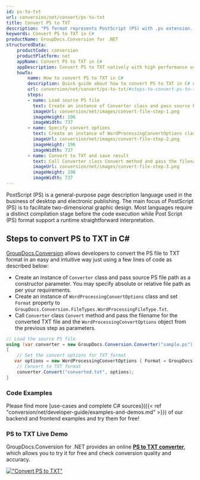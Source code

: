 ```yaml
---
id: ps-to-txt
url: conversion/net/convert/ps-to-txt
title: Convert PS to TXT
description: "PS format represents PostScript (PS) with .ps extension. Learn how to convert PS to TXT file programmatically in C# language using GroupDocs.Conversion for .NET library."
keywords: Convert PS to TXT in C#
productName: GroupDocs.Conversion for .NET
structuredData:
    productCode: conversion
    productPlatform: net
    appName: Convert PS to TXT in C#
    appDescription: Convert PS to TXT natively with high performance using C# language and server side GroupDocs.Conversion for .NET APIs, without the use of any software like Microsoft or Open Office.
    howTo:
        name: How to convert PS to TXT in C# 
        description: Quick guide about how to convert PS to TXT in C# with high performance and accuracy.
        url: conversion/net/convert/ps-to-txt/#steps-to-convert-ps-to-txt-in-c
        steps:
        - name: Load source PS file 
          text: Create an instance of Converter class and pass source PS file path as a constructor parameter. You may specify absolute or relative file path as per your requirements. 
          imageUrl: conversion/net/images/convert-file-step-1.png
          imageHeight: 196
          imageWidth: 737
        - name: Specify convert options 
          text: Create an instance of WordProcessingConvertOptions class.
          imageUrl: conversion/net/images/convert-file-step-2.png
          imageHeight: 196
          imageWidth: 737
        - name: Convert to TXT and save result 
          text: Call Converter class Convert method and pass the filename for the converted HTML file and the WordProcessingConvertOptions object from the previous step as parameters.
          imageUrl: conversion/net/images/convert-file-step-3.png
          imageHeight: 196
          imageWidth: 737
---
```


PostScript (PS) is a general-purpose page description language used in the business of desktop and electronic publishing. The main focus of PostScript (PS) is to facilitate two-dimensional graphic design. Most languages require a distinct compilation stage before the code execution while Post Script (PS) format support a runtime straightforward interpretation.

## Steps to convert PS to TXT in C#

[GroupDocs.Conversion](https://products.groupdocs.com/conversion/net) allows developers to convert the PS file to TXT format in an easy and intuitive way just using a few lines of code as described below:

* Create an instance of `Converter` class and pass source PS file path as a constructor parameter. You may specify absolute or relative file path as per your requirements. 
* Create an instance of `WordProcessingConvertOptions` class and set `Format` property to `GroupDocs.Conversion.FileTypes.WordProcessingFileType.Txt`.
* Call `Converter` class `Convert` method and pass the filename for the converted TXT file and the `WordProcessingConvertOptions` object from the previous step as parameters.

```csharp
// Load the source PS file
using (var converter = new GroupDocs.Conversion.Converter("sample.ps"))
{
    // Set the convert options for TXT format
   var options = new WordProcessingConvertOptions { Format = GroupDocs.Conversion.FileTypes.WordProcessingFileType.Txt };
    // Convert to TXT format
    converter.Convert("converted.txt", options);
}
```

### Code Examples

Please find more [use-cases and complete C# sources]({{< ref "conversion/net/developer-guide/examples-and-demos.md" >}}) of our backend and frontend examples and try them for free!

### PS to TXT Live Demo

GroupDocs.Conversion for .NET provides an online [**PS to TXT converter**](https://products.groupdocs.app/conversion/ps-to-txt), which allows you to try it for free and check conversion quality and accuracy.

[!["Convert PS to TXT"](conversion/net/images/convert-to-txt/convert-ps-to-txt.png)](https://products.groupdocs.app/conversion/ps-to-txt)